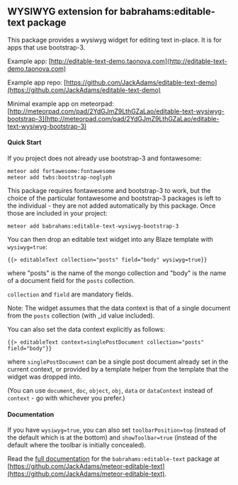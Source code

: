 WYSIWYG extension for babrahams:editable-text package
-----------------------------------------------------

This package provides a wysiwyg widget for editing text in-place. It is for apps that use bootstrap-3.

Example app: [http://editable-text-demo.taonova.com](http://editable-text-demo.taonova.com)

Example app repo: [https://github.com/JackAdams/editable-text-demo](https://github.com/JackAdams/editable-text-demo)

Minimal example app on meteorpad: [http://meteorpad.com/pad/2YdGJmZ9LthGZaLao/editable-text-wysiwyg-bootstrap-3](http://meteorpad.com/pad/2YdGJmZ9LthGZaLao/editable-text-wysiwyg-bootstrap-3)

#### Quick Start

If you project does not already use bootstrap-3 and fontawesome:

	meteor add fortawesome:fontawesome
    meteor add twbs:bootstrap-noglyph

This package requires fontawesome and bootstrap-3 to work, but the choice of the particular fontawesome and bootstrap-3 packages is left to the individual - they are not added automatically by this package. Once those are included in your project:

	meteor add babrahams:editable-text-wysiwyg-bootstrap-3

You can then drop an editable text widget into any Blaze template with `wysiwyg=true`:

	{{> editableText collection="posts" field="body" wysiwyg=true}}
	
where "posts" is the name of the mongo collection and "body" is the name of a document field for the `posts` collection.

`collection` and `field` are mandatory fields.

Note: The widget assumes that the data context is that of a single document from the `posts` collection (with _id value included).

You can also set the data context explicitly as follows:

    {{> editableText context=singlePostDocument collection="posts" field="body"}}

where `singlePostDocument` can be a single post document already set in the current context, or provided by a template helper from the template that the widget was dropped into.

(You can use `document`, `doc`, `object`, `obj`, `data` or `dataContext` instead of `context` - go with whichever you prefer.)

#### Documentation

If you have `wysiwyg=true`, you can also set `toolbarPosition=top` (instead of the default which is at the bottom) and `showToolbar=true` (instead of the default where the toolbar is initially concealed).

Read the [full documentation](https://github.com/JackAdams/meteor-editable-text#editable-text-for-meteor) for the `babrahams:editable-text` package at [https://github.com/JackAdams/meteor-editable-text](https://github.com/JackAdams/meteor-editable-text).